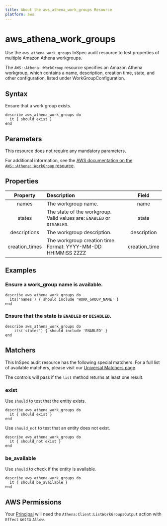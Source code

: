 ```yaml
---
title: About the aws_athena_work_groups Resource
platform: aws
---
```


# aws_athena_work_groups

Use the `aws_athena_work_groups` InSpec audit resource to test properties of multiple Amazon Athena workgroups.

The `AWS::Athena::WorkGroup` resource specifies an Amazon Athena workgroup, which contains a name, description, creation time, state, and other configuration, listed under WorkGroupConfiguration.

## Syntax

Ensure that a work group exists.

    describe aws_athena_work_groups do
      it { should exist }
    end

## Parameters

This resource does not require any mandatory parameters.

For additional information, see the [AWS documentation on the `AWS::Athena::WorkGroup` resource](https://docs.aws.amazon.com/AWSCloudFormation/latest/UserGuide/aws-resource-athena-workgroup.html).

## Properties

| Property  | Description | Field |
| :---: | :--- | :---: |
| names | The workgroup name. | name |
| states | The state of the workgroup. Valid values are: `ENABLED` or `DISABLED`. | state |
| descriptions | The workgroup description. | description |
| creation_times | The workgroup creation time. Format: YYYY-MM-DD HH:MM:SS ZZZZ | creation_time |

## Examples

### Ensure a work_group name is available.

    describe aws_athena_work_groups do
      its('names') { should include 'WORK_GROUP_NAME' }
    end

### Ensure that the state is `ENABLED` or `DISABLED`.

    describe aws_athena_work_groups do
        its('states') { should include 'ENABLED' }
    end

## Matchers

This InSpec audit resource has the following special matchers. For a full list of available matchers, please visit our [Universal Matchers page](https://www.inspec.io/docs/reference/matchers/).

The controls will pass if the `list` method returns at least one result.

### exist

Use `should` to test that the entity exists.

    describe aws_athena_work_groups do
      it { should exist }
    end

Use `should_not` to test that an entity does not exist.

    describe aws_athena_work_groups do
      it { should_not exist }
    end

### be_available

Use `should` to check if the entity is available.

    describe aws_athena_work_groups do
      it { should be_available }
    end

## AWS Permissions

Your [Principal](https://docs.aws.amazon.com/IAM/latest/UserGuide/intro-structure.html#intro-structure-principal) will need the `Athena:Client:ListWorkGroupsOutput` action with `Effect` set to `Allow`.
